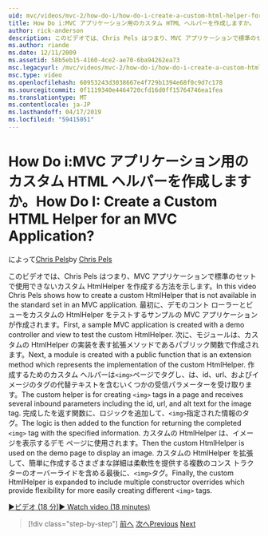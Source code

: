 ```yaml
---
uid: mvc/videos/mvc-2/how-do-i/how-do-i-create-a-custom-html-helper-for-an-mvc-application
title: How Do i:MVC アプリケーション用のカスタム HTML ヘルパーを作成しますか。 | Microsoft Docs
author: rick-anderson
description: このビデオでは、Chris Pels はつまり、MVC アプリケーションで標準のセットで使用できないカスタム HtmlHelper を作成する方法を示します。 最初に、サンプルの MVC アプリケーションがインストールしています.
ms.author: riande
ms.date: 12/11/2009
ms.assetid: 58b5eb15-4160-4ce2-ae70-6ba94262ea73
msc.legacyurl: /mvc/videos/mvc-2/how-do-i/how-do-i-create-a-custom-html-helper-for-an-mvc-application
msc.type: video
ms.openlocfilehash: 60953243d3038667e4f729b1394e68f0c9d7c178
ms.sourcegitcommit: 0f1119340e4464720cfd16d0ff15764746ea1fea
ms.translationtype: MT
ms.contentlocale: ja-JP
ms.lasthandoff: 04/17/2019
ms.locfileid: "59415051"
---
```

# <a name="how-do-i-create-a-custom-html-helper-for-an-mvc-application"></a><span data-ttu-id="92059-105">How Do i:MVC アプリケーション用のカスタム HTML ヘルパーを作成しますか。</span><span class="sxs-lookup"><span data-stu-id="92059-105">How Do I: Create a Custom HTML Helper for an MVC Application?</span></span>

<span data-ttu-id="92059-106">によって[Chris Pels](https://twitter.com/chrispels)</span><span class="sxs-lookup"><span data-stu-id="92059-106">by [Chris Pels](https://twitter.com/chrispels)</span></span>

<span data-ttu-id="92059-107">このビデオでは、Chris Pels はつまり、MVC アプリケーションで標準のセットで使用できないカスタム HtmlHelper を作成する方法を示します。</span><span class="sxs-lookup"><span data-stu-id="92059-107">In this video Chris Pels shows how to create a custom HtmlHelper that is not available in the standard set in an MVC application.</span></span> <span data-ttu-id="92059-108">最初に、デモのコント ローラーとビューをカスタムの HtmlHelper をテストするサンプルの MVC アプリケーションが作成されます。</span><span class="sxs-lookup"><span data-stu-id="92059-108">First, a sample MVC application is created with a demo controller and view to test the custom HtmlHelper.</span></span> <span data-ttu-id="92059-109">次に、モジュールは、カスタムの HtmlHelper の実装を表す拡張メソッドであるパブリック関数で作成されます。</span><span class="sxs-lookup"><span data-stu-id="92059-109">Next, a module is created with a public function that is an extension method which represents the implementation of the custom HtmlHelper.</span></span> <span data-ttu-id="92059-110">作成するためのカスタム ヘルパーは`<img>`ページでタグし、は、id、url、およびイメージのタグの代替テキストを含むいくつかの受信パラメーターを受け取ります。</span><span class="sxs-lookup"><span data-stu-id="92059-110">The custom helper is for creating `<img>` tags in a page and receives several inbound parameters including the id, url, and alt text for the image tag.</span></span> <span data-ttu-id="92059-111">完成したを返す関数に、ロジックを追加して、`<img>`指定された情報のタグ。</span><span class="sxs-lookup"><span data-stu-id="92059-111">The logic is then added to the function for returning the completed `<img>` tag with the specified information.</span></span> <span data-ttu-id="92059-112">カスタムの HtmlHelper は、イメージを表示するデモ ページに使用されます。</span><span class="sxs-lookup"><span data-stu-id="92059-112">Then the custom HtmlHelper is used on the demo page to display an image.</span></span> <span data-ttu-id="92059-113">カスタムの HtmlHelper を拡張して、簡単に作成するさまざまな詳細は柔軟性を提供する複数のコンス トラクターのオーバーライドを含める最後に、`<img>`タグ。</span><span class="sxs-lookup"><span data-stu-id="92059-113">Finally, the custom HtmlHelper is expanded to include multiple constructor overrides which provide flexibility for more easily creating different `<img>` tags.</span></span>

[<span data-ttu-id="92059-114">&#9654;ビデオ (18 分)</span><span class="sxs-lookup"><span data-stu-id="92059-114">&#9654; Watch video (18 minutes)</span></span>](https://channel9.msdn.com/Blogs/ASP-NET-Site-Videos/how-do-i-create-a-custom-html-helper-for-an-mvc-application)

> [!div class="step-by-step"]
> <span data-ttu-id="92059-115">[前へ](how-do-i-implement-view-models-to-manage-data-for-aspnet-mvc-views.md)
> [次へ](how-do-i-work-with-model-binders-in-an-mvc-application.md)</span><span class="sxs-lookup"><span data-stu-id="92059-115">[Previous](how-do-i-implement-view-models-to-manage-data-for-aspnet-mvc-views.md)
[Next](how-do-i-work-with-model-binders-in-an-mvc-application.md)</span></span>
